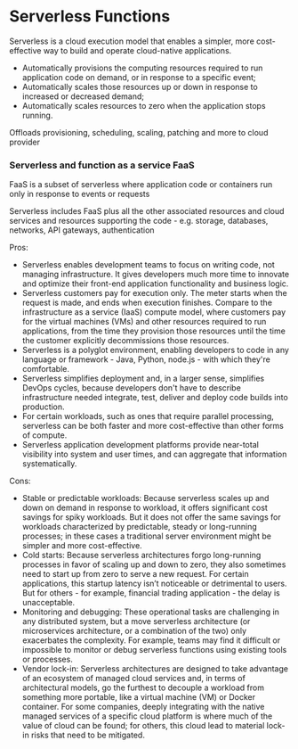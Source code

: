 # Serverless Functions
Serverless is a cloud execution model that enables a simpler, more cost-effective way to build and operate cloud-native applications.

- Automatically provisions the computing resources required to run application code on demand, or in response to a specific event;
- Automatically scales those resources up or down in response to increased or decreased demand;
- Automatically scales resources to zero when the application stops running. 

Offloads provisioning, scheduling, scaling, patching and more to cloud provider


### Serverless and function as a service FaaS

FaaS is a subset of serverless where application code or containers run only in response to events or requests

Serverless includes FaaS plus all the other associated resources and cloud services and resources supporting the code - e.g. storage, databases, networks, API gateways, authentication

Pros:
- Serverless enables development teams to focus on writing code, not managing infrastructure. It gives developers much more time to innovate and optimize their front-end application functionality and business logic.
- Serverless customers pay for execution only. The meter starts when the request is made, and ends when execution finishes. Compare to the infrastructure as a service (IaaS) compute model, where customers pay for the virtual machines (VMs) and other resources required to run applications, from the time they provision those resources until the time the customer explicitly decommissions those resources.
- Serverless is a polyglot environment, enabling developers to code in any language or framework - Java, Python, node.js - with which they're comfortable.
- Serverless simplifies deployment and, in a larger sense, simplifies DevOps cycles, because developers don't have to describe infrastructure needed integrate, test, deliver and deploy code builds into production.
- For certain workloads, such as ones that require parallel processing, serverless can be both faster and more cost-effective than other forms of compute.
- Serverless application development platforms provide near-total visibility into system and user times, and can aggregate that information systematically.

Cons:
- Stable or predictable workloads: Because serverless scales up and down on demand in response to workload, it offers significant cost savings for spiky workloads. But it does not offer the same savings for workloads characterized by predictable, steady or long-running processes; in these cases a traditional server environment might be simpler and more cost-effective.
- Cold starts: Because serverless architectures forgo long-running processes in favor of scaling up and down to zero, they also sometimes need to start up from zero to serve a new request. For certain applications, this startup latency isn’t noticeable or detrimental to users. But for others - for example, financial trading application - the delay is unacceptable.
- Monitoring and debugging: These operational tasks are challenging in any distributed system, but a move serverless architecture (or microservices architecture, or a combination of the two) only exacerbates the complexity. For example, teams may find it difficult or impossible to monitor or debug serverless functions using existing tools or processes.
- Vendor lock-in: Serverless architectures are designed to take advantage of an ecosystem of managed cloud services and, in terms of architectural models, go the furthest to decouple a workload from something more portable, like a virtual machine (VM) or Docker container. For some companies, deeply integrating with the native managed services of a specific cloud platform is where much of the value of cloud can be found; for others, this cloud lead to material lock-in risks that need to be mitigated.